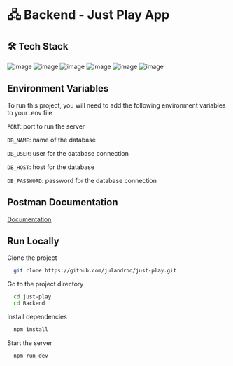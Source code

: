 
# 🖧 Backend - Just Play App

## 🛠 Tech Stack

![image](https://img.shields.io/badge/Node%20js-339933?style=for-the-badge&logo=nodedotjs&logoColor=white
) ![image](https://img.shields.io/badge/Express%20js-000000?style=for-the-badge&logo=express&logoColor=white
) ![image](https://img.shields.io/badge/Sequelize-52B0E7?style=for-the-badge&logo=Sequelize&logoColor=white
) ![image](https://img.shields.io/badge/PostgreSQL-316192?style=for-the-badge&logo=postgresql&logoColor=white
) ![image](https://img.shields.io/badge/Express%20Validator-666766?style=for-the-badge) ![image](https://img.shields.io/badge/Postman-FF6C37?style=for-the-badge&logo=Postman&logoColor=white
)

## Environment Variables

To run this project, you will need to add the following environment variables to your .env file

`PORT`: port to run the server

`DB_NAME`: name of the database

`DB_USER`: user for the database connection

`DB_HOST`: host for the database

`DB_PASSWORD`: password for the database connection

## Postman Documentation

[Documentation](https://documenter.getpostman.com/view/14449205/2s9YRDzqgw#e69868c0-c30a-4cd1-a6a3-5e3148e65ce2)

## Run Locally

Clone the project

```bash
  git clone https://github.com/julandrod/just-play.git
```

Go to the project directory

```bash
  cd just-play
  cd Backend
```

Install dependencies

```bash
  npm install
```

Start the server

```bash
  npm run dev
```

